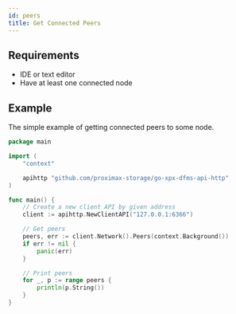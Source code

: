 ```yaml
---
id: peers
title: Get Connected Peers
---
```


## Requirements

- IDE or text editor
- Have at least one connected node

## Example

The simple example of getting connected peers to some node.

```go
package main

import (
    "context"

    apihttp "github.com/proximax-storage/go-xpx-dfms-api-http"
)

func main() {
    // Create a new client API by given address
    client := apihttp.NewClientAPI("127.0.0.1:6366")

    // Get peers
    peers, err := client.Network().Peers(context.Background())
    if err != nil {
        panic(err)
    }

    // Print peers
    for _, p := range peers {
        println(p.String())
    }
}
```
